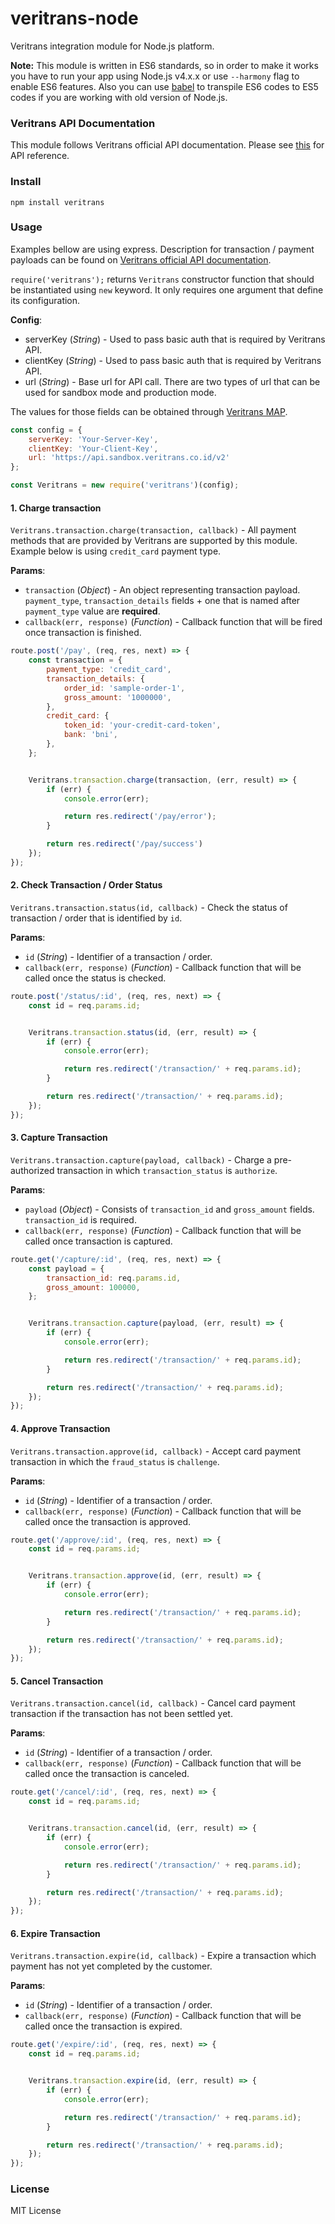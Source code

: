 veritrans-node
==============

Veritrans integration module for Node.js platform.

__Note:__ This module is written in ES6 standards, so in order to make it works you have to run your app using Node.js v4.x.x or use `--harmony` flag to enable ES6 features. Also you can use [babel](https://babeljs.io/) to transpile ES6 codes to ES5 codes if you are working with old version of Node.js.

### Veritrans API Documentation

This module follows Veritrans official API documentation. Please see [this](http://docs.veritrans.co.id/en/api/methods.html) for API reference.

### Install

```
npm install veritrans
```

### Usage

Examples bellow are using express. Description for transaction / payment payloads can be found on [Veritrans official API documentation](http://docs.veritrans.co.id/en/api/methods.html).

`require('veritrans');` returns `Veritrans` constructor function that should be instantiated using `new` keyword. It only requires one argument that define its configuration.

__Config__:
* serverKey (*String*) - Used to pass basic auth that is required by Veritrans API.
* clientKey (*String*) - Used to pass basic auth that is required by Veritrans API.
* url (*String*) - Base url for API call. There are two types of url that can be used for sandbox mode and production mode.

The values for those fields can be obtained through [Veritrans MAP](https://my.veritrans.co.id/login).

```js
const config = {
    serverKey: 'Your-Server-Key',
    clientKey: 'Your-Client-Key',
    url: 'https://api.sandbox.veritrans.co.id/v2'
};

const Veritrans = new require('veritrans')(config);

```

#### 1. Charge transaction

`Veritrans.transaction.charge(transaction, callback)` - All payment methods that are provided by Veritrans are supported by this module. Example below is using `credit_card` payment type.

__Params__:

* `transaction` (*Object*) - An object representing transaction payload. `payment_type`, `transaction_details` fields + one that is named after `payment_type` value are __required__.
* `callback(err, response)` (*Function*) - Callback function that will be fired once transaction is finished.

```js
route.post('/pay', (req, res, next) => {
    const transaction = {
        payment_type: 'credit_card',
        transaction_details: {
            order_id: 'sample-order-1',
            gross_amount: '1000000',
        },
        credit_card: {
            token_id: 'your-credit-card-token',
            bank: 'bni',
        },
    };


    Veritrans.transaction.charge(transaction, (err, result) => {
        if (err) {
            console.error(err);

            return res.redirect('/pay/error');
        }

        return res.redirect('/pay/success')
    });
});
```

#### 2. Check Transaction / Order Status

`Veritrans.transaction.status(id, callback)` - Check the status of transaction / order that is identified by `id`.

__Params__:

* `id` (*String*) - Identifier of a transaction / order.
*  `callback(err, response)` (*Function*) - Callback function that will be called once the status is checked.

```js
route.post('/status/:id', (req, res, next) => {
    const id = req.params.id;


    Veritrans.transaction.status(id, (err, result) => {
        if (err) {
            console.error(err);

            return res.redirect('/transaction/' + req.params.id);
        }

        return res.redirect('/transaction/' + req.params.id);
    });
});
```

#### 3. Capture Transaction

`Veritrans.transaction.capture(payload, callback)` - Charge a pre-authorized transaction in which `transaction_status` is `authorize`.

__Params__:

* `payload` (*Object*) - Consists of `transaction_id` and `gross_amount` fields. `transaction_id` is required.
* `callback(err, response)` (*Function*) - Callback function that will be called once transaction is captured.

```js
route.get('/capture/:id', (req, res, next) => {
    const payload = {
        transaction_id: req.params.id,
        gross_amount: 100000,
    };


    Veritrans.transaction.capture(payload, (err, result) => {
        if (err) {
            console.error(err);

            return res.redirect('/transaction/' + req.params.id);
        }

        return res.redirect('/transaction/' + req.params.id);
    });
});
```

#### 4. Approve Transaction

`Veritrans.transaction.approve(id, callback)` - Accept card payment transaction in which the `fraud_status` is `challenge`.

__Params__:

* `id` (*String*) - Identifier of a transaction / order.
*  `callback(err, response)` (*Function*) - Callback function that will be called once the transaction is approved.

```js
route.get('/approve/:id', (req, res, next) => {
    const id = req.params.id;


    Veritrans.transaction.approve(id, (err, result) => {
        if (err) {
            console.error(err);

            return res.redirect('/transaction/' + req.params.id);
        }

        return res.redirect('/transaction/' + req.params.id);
    });
});
```

#### 5. Cancel Transaction

`Veritrans.transaction.cancel(id, callback)` - Cancel card payment transaction if the transaction has not been settled yet.

__Params__:

* `id` (*String*) - Identifier of a transaction / order.
*  `callback(err, response)` (*Function*) - Callback function that will be called once the transaction is canceled.

```js
route.get('/cancel/:id', (req, res, next) => {
    const id = req.params.id;


    Veritrans.transaction.cancel(id, (err, result) => {
        if (err) {
            console.error(err);

            return res.redirect('/transaction/' + req.params.id);
        }

        return res.redirect('/transaction/' + req.params.id);
    });
});
```

#### 6. Expire Transaction

`Veritrans.transaction.expire(id, callback)` - Expire a transaction which payment has not yet completed by the customer.

__Params__:

* `id` (*String*) - Identifier of a transaction / order.
*  `callback(err, response)` (*Function*) - Callback function that will be called once the transaction is expired.

```js
route.get('/expire/:id', (req, res, next) => {
    const id = req.params.id;


    Veritrans.transaction.expire(id, (err, result) => {
        if (err) {
            console.error(err);

            return res.redirect('/transaction/' + req.params.id);
        }

        return res.redirect('/transaction/' + req.params.id);
    });
});
```

### License

MIT License
